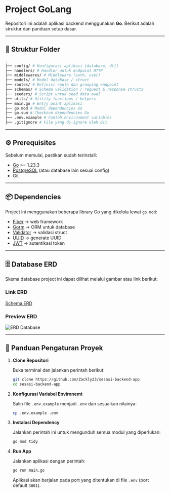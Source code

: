 # Project GoLang

Repositori ini adalah aplikasi backend menggunakan **Go**. Berikut adalah struktur dan panduan setup dasar.

---

## 📁 Struktur Folder
```bash
.
├── config/ # Konfigurasi aplikasi (database, dll)
├── handlers/ # Handler untuk endpoint HTTP
├── middlewares/ # Middleware (auth, user)
├── models/ # Model database / struct
├── routes/ # Definisi route dan grouping endpoint
├── schemas/ # Schema validation / request & response structs
├── seeders/ # Script untuk seed data awal
├── utils/ # Utility functions / helpers
├── main.go # Entry point aplikasi
├── go.mod # Modul dependencies Go
├── go.sum # Checksum dependencies Go
├── .env.example # Contoh environment variables
├── .gitignore # File yang di-ignore oleh Git

```


---

## ⚙️ Prerequisites

Sebelum memulai, pastikan sudah terinstall:

- [Go](https://go.dev/) >= 1.23.3
- [PostgreSQL](https://www.postgresql.org/) (atau database lain sesuai config)
- Git

---

## 📦 Dependencies

Project ini menggunakan beberapa library Go yang dikelola lewat `go.mod`:

- [Fiber](https://gofiber.io/) → web framework
- [Gorm](https://gorm.io/) → ORM untuk database
- [Validator](https://github.com/go-playground/validator) → validasi struct
- [UUID](https://github.com/google/uuid) → generate UUID
- [JWT](https://github.com/golang-jwt/jwt) → autentikasi token

---

## 🗄️ Database ERD

Skema database project ini dapat dilihat melalui gambar atau link berikut:

### Link ERD
[Schema ERD](https://dbdiagram.io/d/68c0d94561a46d388e4b20d0)

### Preview ERD
![ERD Database](https://github.com/user-attachments/assets/871b2a44-fbb7-4a28-9b29-2554693fc764)

---

## 🚀 Panduan Pengaturan Proyek

1.  **Clone Repositori**

    Buka terminal dan jalankan perintah berikut:
    ```bash
    git clone https://github.com/Zackly23/sesasi-backend-app
    cd sesasi-backend-app
    ```

2.  **Konfigurasi Variabel Environemt**

    Salin file `.env.example` menjadi `.env` dan sesuaikan nilainya:
    ```bash
    cp .env.example .env
    ```

3.  **Instalasi Dependency**

    Jalankan perintah ini untuk mengunduh semua modul yang diperlukan:
    ```bash
    go mod tidy
    ```

4.  **Run App**

    Jalankan aplikasi dengan perintah:
    ```bash
    go run main.go
    ```
    Aplikasi akan berjalan pada port yang ditentukan di file `.env` (port default `3001`).
```

